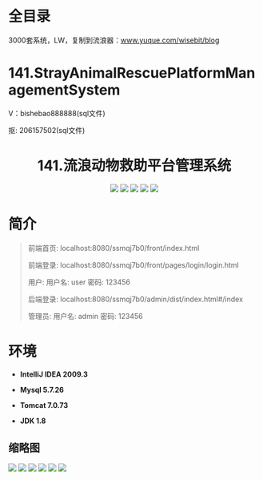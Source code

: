 # 全目录

3000套系统，LW，复制到流浪器：www.yuque.com/wisebit/blog

# 141.StrayAnimalRescuePlatformManagementSystem

<p>V：bishebao888888(sql文件)</p>
<p>抠: 206157502(sql文件)</p>

<p><h1 align="center">141.流浪动物救助平台管理系统</h1></p>



<p align="center">
	<img src="https://img.shields.io/badge/jdk-1.8-orange.svg"/>
    <img src="https://img.shields.io/badge/spring-5.x-lightgrey.svg"/>
    <img src="https://img.shields.io/badge/springmvc-5.x-lightgrey.svg"/>
    <img src="https://img.shields.io/badge/mysql-5.x-yellow.svg"/>
    <img src="https://img.shields.io/badge/vue-3.x-blue.svg"/>
</p>

# 简介
>
> 
>
> 前端首页: localhost:8080/ssmqj7b0/front/index.html
>
> 前端登录: localhost:8080/ssmqj7b0/front/pages/login/login.html
>
> 用户: 用户名: user  密码: 123456
>
> 后端登录: localhost:8080/ssmqj7b0/admin/dist/index.html#/index
>
> 管理员: 用户名: admin 密码: 123456




# 环境

- <b>IntelliJ IDEA 2009.3</b>

- <b>Mysql 5.7.26</b>

- <b>Tomcat 7.0.73</b>

- <b>JDK 1.8</b>




## 缩略图

![](https://bitwise.oss-cn-heyuan.aliyuncs.com/2024/9/10/04c19e7a-ff66-4df5-bc92-940720184ca6.png)
![](https://bitwise.oss-cn-heyuan.aliyuncs.com/2024/9/10/275ccc50-c298-4c5a-8ef8-3555c3af13b3.png)
![](https://bitwise.oss-cn-heyuan.aliyuncs.com/2024/9/10/a415edf5-1cf9-45a5-bbc0-80824f6d5b45.png)
![](https://bitwise.oss-cn-heyuan.aliyuncs.com/2024/9/10/6cbfb8e4-4117-44d9-8ea9-1be8cdf358e3.png)
![](https://bitwise.oss-cn-heyuan.aliyuncs.com/2024/9/10/c59ed1a3-b78c-4760-9788-7372a50da318.png)
![](https://bitwise.oss-cn-heyuan.aliyuncs.com/2024/9/10/84da15eb-1b25-41b4-ad7a-48c28414ef07.png)


